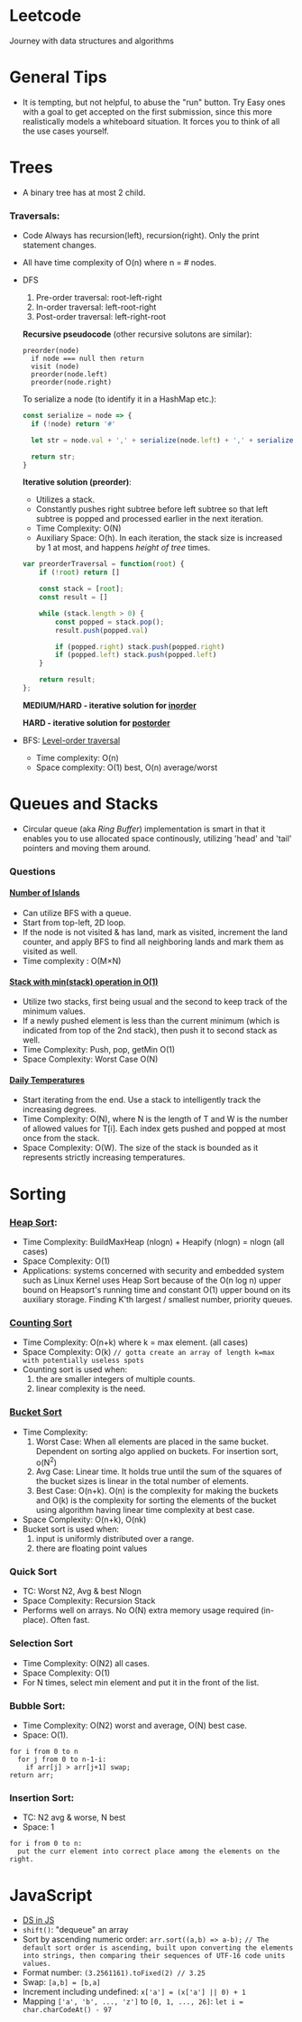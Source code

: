 # Leetcode
Journey with data structures and algorithms

# General Tips
* It is tempting, but not helpful, to abuse the "run" button. Try Easy ones with a goal to get accepted on the first submission, since this more realistically models a whiteboard situation. It forces you to think of all the use cases yourself.

# Trees
* A binary tree has at most 2 child.

### Traversals: 
* Code Always has recursion(left), recursion(right). Only the print statement changes.
* All have time complexity of O(n) where n = # nodes.

* DFS
  1. Pre-order traversal: root-left-right
  2. In-order traversal: left-root-right
  3. Post-order traversal: left-right-root

  **Recursive pseudocode** (other recursive solutons are similar):
  ```
  preorder(node)
    if node === null then return
    visit (node)
    preorder(node.left)
    preorder(node.right)
  ```
  
  To serialize a node (to identify it in a HashMap etc.):
  ```javascript
  const serialize = node => {
    if (!node) return '#'

    let str = node.val + ',' + serialize(node.left) + ',' + serialize(node.right);

    return str;
  }
  ```
  
  **Iterative solution (preorder)**:
  * Utilizes a stack.
  * Constantly pushes right subtree before left subtree so that left subtree is popped and processed earlier in the next iteration.
  * Time Complexity: O(N)
  * Auxiliary Space: O(h). In each iteration, the stack size is increased by 1 at most, and happens *height of tree* times.
  ```javascript
  var preorderTraversal = function(root) {
      if (!root) return []

      const stack = [root];
      const result = []

      while (stack.length > 0) {
          const popped = stack.pop();
          result.push(popped.val)

          if (popped.right) stack.push(popped.right)
          if (popped.left) stack.push(popped.left)
      }

      return result;
  };
  ```
  
  **MEDIUM/HARD - iterative solution for [inorder](https://www.geeksforgeeks.org/inorder-tree-traversal-without-recursion/)**
  
  **HARD - iterative solution for [postorder](https://www.geeksforgeeks.org/iterative-postorder-traversal/)**

* BFS: [Level-order traversal](https://www.youtube.com/watch?v=86g8jAQug04&t=4s&ab_channel=mycodeschool)
  * Time complexity: O(n)
  * Space complexity: O(1) best, O(n) average/worst
  
# Queues and Stacks
* Circular queue (aka *Ring Buffer*) implementation is smart in that it enables you to use allocated space continously, utilizing 'head' and 'tail' pointers and moving them around.

### Questions
#### [Number of Islands](https://leetcode.com/problems/number-of-islands/)
* Can utilize BFS with a queue.
* Start from top-left, 2D loop.
* If the node is not visited & has land, mark as visited, increment the land counter, and apply BFS to find all neighboring lands and mark them as visited as well.
* Time complexity : O(M×N)

#### [Stack with min(stack) operation in O(1)](https://www.youtube.com/watch?v=8Ub73n4ySYk&ab_channel=IDeserve)
* Utilize two stacks, first being usual and the second to keep track of the minimum values.
* If a newly pushed element is less than the current minimum (which is indicated from top of the 2nd stack), then push it to second stack as well.
* Time Complexity: Push, pop, getMin O(1)
* Space Complexity: Worst Case O(N)

#### [Daily Temperatures](https://www.youtube.com/watch?v=WGm4Kj3lhRI&ab_channel=AlexanderLe)
* Start iterating from the end. Use a stack to intelligently track the increasing degrees. 
* Time Complexity: O(N), where N is the length of T and W is the number of allowed values for T[i]. Each index gets pushed and popped at most once from the stack.
* Space Complexity: O(W). The size of the stack is bounded as it represents strictly increasing temperatures.

# Sorting
### [Heap Sort](https://www.programiz.com/dsa/heap-sort):
* Time Complexity: BuildMaxHeap (nlogn) + Heapify (nlogn) = nlogn (all cases)
* Space Complexity: O(1)
* Applications: systems concerned with security and embedded system such as Linux Kernel uses Heap Sort because of the O(n log n) upper bound on Heapsort's running time and constant O(1) upper bound on its auxiliary storage. Finding K'th largest / smallest number, priority queues.

### [Counting Sort](https://www.programiz.com/dsa/counting-sort)
* Time Complexity: O(n+k) where k = max element. (all cases)
* Space Complexity: O(k) `// gotta create an array of length k=max with potentially useless spots`
* Counting sort is used when: 
  1. the are smaller integers of multiple counts.
  2. linear complexity is the need.

### [Bucket Sort](https://www.programiz.com/dsa/bucket-sort)
* Time Complexity:
  1. Worst Case: When all elements are placed in the same bucket. Dependent on sorting algo applied on buckets. For insertion sort, o(N<sup>2</sup>)
  2. Avg Case: Linear time. It holds true until the sum of the squares of the bucket sizes is linear in the total number of elements.
  3. Best Case: O(n+k). O(n) is the complexity for making the buckets and O(k) is the complexity for sorting the elements of the bucket using algorithm having linear time complexity at best case.
* Space Complexity: O(n+k), O(nk)
* Bucket sort is used when:
  1. input is uniformly distributed over a range.
  2. there are floating point values
  
### Quick Sort
* TC: Worst N2, Avg & best Nlogn
* Space Complexity: Recursion Stack
* Performs well on arrays. No O(N) extra memory usage required (in-place). Often fast. 

### Selection Sort
* Time Complexity: O(N2) all cases.
* Space Complexity: O(1)
* For N times, select min element and put it in the front of the list. 

### Bubble Sort: 
* Time Complexity: O(N2) worst and average, O(N) best case.
* Space: O(1).
```
for i from 0 to n
  for j from 0 to n-1-i:
    if arr[j] > arr[j+1] swap;
return arr;
```

### Insertion Sort:
* TC: N2 avg & worse, N best
* Space: 1
```
for i from 0 to n:
  put the curr element into correct place among the elements on the right.
```

# JavaScript
* [DS in JS](https://adrianmejia.com/data-structures-time-complexity-for-beginners-arrays-hashmaps-linked-lists-stacks-queues-tutorial/)
* `shift()`: "dequeue" an array
* Sort by ascending numeric order: `arr.sort((a,b) => a-b);` `// The default sort order is ascending, built upon converting the elements into strings, then comparing their sequences of UTF-16 code units values.`
* Format number: `(3.2561161).toFixed(2) // 3.25`
* Swap: `[a,b] = [b,a]`
* Increment including undefined: `x['a'] = (x['a'] || 0) + 1`
* Mapping `['a', 'b', ..., 'z']` to `[0, 1, ..., 26]`: `let i = char.charCodeAt() - 97`
